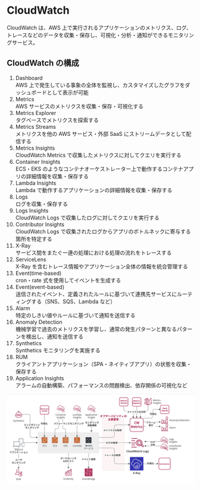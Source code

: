 # CloudWatch

CloudWatch は、AWS 上で実行されるアプリケーションのメトリクス、ログ、トレースなどのデータを収集・保存し、可視化・分析・通知ができるモニタリングサービス。

## CloudWatch の構成

1. Dashboard  
   AWS 上で発生している事象の全体を監視し、カスタマイズしたグラフをダッシュボードとして表示が可能
2. Metrics  
   AWS サービスのメトリクスを収集・保存・可視化する
3. Metrics Explorer  
   タグベースでメトリクスを探索する
4. Metrics Streams  
   メトリクスを他の AWS サービス・外部 SaaS にストリームデータとして配信する
5. Metrics Insights  
   CloudWatch Metrics で収集したメトリクスに対してクエリを実行する
6. Container Insights  
   ECS・EKS のようなコンテナオーケストレーター上で動作するコンテナアプリの詳細情報を収集・保存する
7. Lambda Insights  
   Lambda で動作するアプリケーションの詳細情報を収集・保存する
8. Logs  
   ログを収集・保存する
9. Logs Insights  
   CloudWatch Logs で収集したログに対してクエリを実行する
10. Contributor Insights  
    CloudWatch Logs で収集されたログからアプリのボトルネックに寄与する箇所を特定する
11. X-Ray  
    サービス間をまたぐ一連の処理における処理の流れをトレースする
12. ServiceLens  
    X-Ray を含むトレース情報やアプリケーション全体の情報を統合管理する
13. Event(time-based)  
    cron・rate 式を使用してイベントを生成する
14. Event(event-based)  
    送信されたイベント、定義されたルールに基づいて連携先サービスにルーティングする（SNS、SQS、Lambda など）
15. Alarm  
    特定のしきい値やルールに基づいて通知を送信する
16. Anomaly Detection  
    機械学習で過去のメトリクスを学習し、通常の発生パターンと異なるパターンを検出し、通知を送信する
17. Synthetics  
    Synthetics モニタリングを実施する
18. RUM  
    クライアントアプリケーション（SPA・ネイティブアプリ）の状態を収集・保存する
19. Application Insights  
    アラームの自動構築、パフォーマンスの問題検出、依存関係の可視化など

![サービススイート](./images/サービススイート.png)

